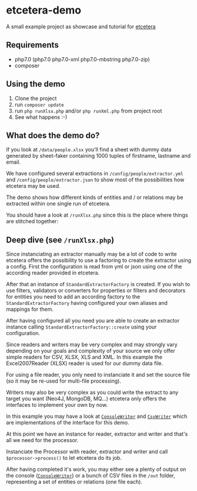 # etcetera-demo
A small example project as showcase and tutorial for [etcetera](https://github.com/bitExpert/etcetera)

## Requirements
 - php7.0 (php7.0 php7.0-xml php7.0-mbstring  php7.0-zip)
 - composer
 
## Using the demo
1. Clone the project
1. run ```composer update```
1. run ```php runXlsx.php``` and/or ```php runXml.php``` from project root
1. See what happens :-)

## What does the demo do?
If you look at ```/data/people.xlsx``` you'll find a sheet with dummy data 
generated by sheet-faker containing 1000 tuples of firstname, lastname and email.

We have configured several extractions in ```/config/people/extractor.yml``` and 
```/config/people/extractor.json``` to show most of the possibilities how etcetera may be used.

The demo shows how different kinds of entities and / or relations may be 
extracted within one single run of etcetera.

You should have a look at ```/runXlsx.php``` since this is the place where things are stitched together:
 
## Deep dive (see ```/runXlsx.php```)
Since instanciating an extractor manually may be a lot of code to write 
etcetera offers the possibility to use a factoring to create the extractor 
using a config. First the configuration is read from yml or json using one 
of the according reader provided in etcetera.
 
After that an instance of ```StandardExtractorFactory``` is created. 
If you wish to use filters, validators or converters for properties or 
filters and decorators for entities you need to add an according factory 
to the ```StandardExtractorFactory``` having configured your own aliases 
and mappings for them.

After having configured all you need you are able to create an extractor 
instance calling ```StandardExtractorFactory::create``` using your configuration.

Since readers and writers may be very complex and may strongly vary 
depending on your goals and complexity of your source we only offer simple 
readers for CSV, XLSX, XLS and XML. In this example the Excel2007Reader (XLSX) 
reader is used for our dummy data file.

For using a file reader, you only need to instanciate it and set the source 
file (so it may be re-used for multi-file processing).

Writers may also be very complex as you could write the extract to any target 
you want (Neo4J, MongoDB, MQ...) etcetera only offers the interfaces to 
implement your own by now.

In this example you may have a look at [```ConsoleWriter```](src/bitExpert/EtceteraDemo/Writer/ConsoleWriter.php)
and [```CsvWriter```](src/bitExpert/EtceteraDemo/Writer/CsvWriter.php) 
which are implementations of the interface for this demo.

At this point we have an instance for reader, extractor and writer and 
that's all we need for the processor.

Instanciate the Processor with reader, extractor and writer and call
```$processor->process()``` to let etcetera do its job.

After having completed it's work, you may either see a plenty of output
on the console ([```ConsoleWriter```](src/bitExpert/EtceteraDemo/Writer/ConsoleWriter.php)) or a bunch of CSV files in the 
```/out``` folder, representing a set of entities or relations (one file each).
